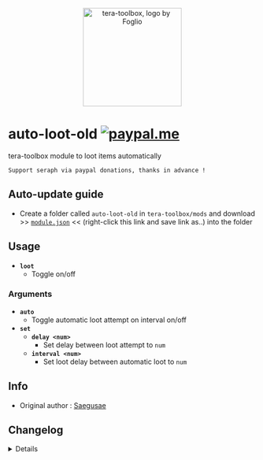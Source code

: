 <p align="center">
<a href="#">
<img src="https://github.com/seraphinush-gaming/pastebin/blob/master/logo_ttb_trans.png?raw=true" width="200" height="200" alt="tera-toolbox, logo by Foglio" />
</a>
</p>

# auto-loot-old [![paypal.me](https://img.shields.io/badge/paypal.me-donate-333333.svg?colorA=40CEDB&colorB=333333)](https://www.paypal.me/seraphinush) 
tera-toolbox module to loot items automatically
```
Support seraph via paypal donations, thanks in advance !
```

## Auto-update guide
- Create a folder called `auto-loot-old` in `tera-toolbox/mods` and download >> [`module.json`](https://raw.githubusercontent.com/seraphinush-gaming/auto-loot-old/master/module.json) << (right-click this link and save link as..) into the folder

## Usage
- __`loot`__
  - Toggle on/off
### Arguments
- __`auto`__
  - Toggle automatic loot attempt on interval on/off
- __`set`__
  - __`delay <num>`__
    - Set delay between loot attempt to `num`
  - __`interval <num>`__
    - Set loot delay between automatic loot to `num`

## Info
- Original author : [Saegusae](https://github.com/Saegusae)

## Changelog
<details>

    1.46
    - Added mount state
    1.45
    - Removed `ㅣㅐㅐㅅ` command
    1.44
    - Reinstated `tera-game-state`
    1.43
    - Added settings-migrator support
    - Added `set [delay|interval]` option
    - Removed `status` option
    1.42
    - Removed `tera-game-state` usage
    1.41
    - Added hot-reload support
    1.40
    - Updated for caali-proxy-nextgen
    1.39
    - Removed `Command` require()
    - Removed `tera-game-state` require()
    - Updated to `mod.command`
    - Updated to `mod.game`
    1.38
    - Removed font color bloat
    - Added `tera-game-state` dependency
    1.37
    - Updated script in accordance to Pinkipi's update on master branch
    - Refactored config file
    -- Added `auto`
    -- Added `enable`
    -- Added `loopInterval`
    -- Added `lootDelay`
    1.36
    - Added auto-update support
    - Updated to latest tera-data
    1.35
    - Added strongboxes to blacklist
    1.34
    - Updated code and font color
    1.33
    - Updated code aesthetics
    1.32
    - Updated code
    - Added string function
    1.31
    - Updated code aesthetics
    1.30
    - Updated code aesthetics
    1.22
    - Fixed error
    - Updated code
    1.21
    - Fixed error
    - Removed protocol version restriction
    1.20
    - Updated code and protocol version
    - Added `status` command
    1.10
    - Personalized code aesthetics
    1.00
    - Initial fork

</details>